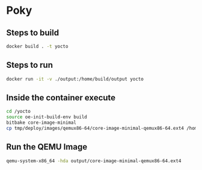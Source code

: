 # Poky

## Steps to build

```sh
docker build . -t yocto
```

## Steps to run

```sh
docker run -it -v ./output:/home/build/output yocto
```

## Inside the container execute

```sh
cd /yocto
source oe-init-build-env build
bitbake core-image-minimal
cp tmp/deploy/images/qemux86-64/core-image-minimal-qemux86-64.ext4 /home/build/output/
```

## Run the QEMU Image

```sh
qemu-system-x86_64 -hda output/core-image-minimal-qemux86-64.ext4
```
